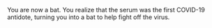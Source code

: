 You are now a bat. You realize that the serum was the first COVID-19 antidote, turning you into a bat to help fight off the virus. 